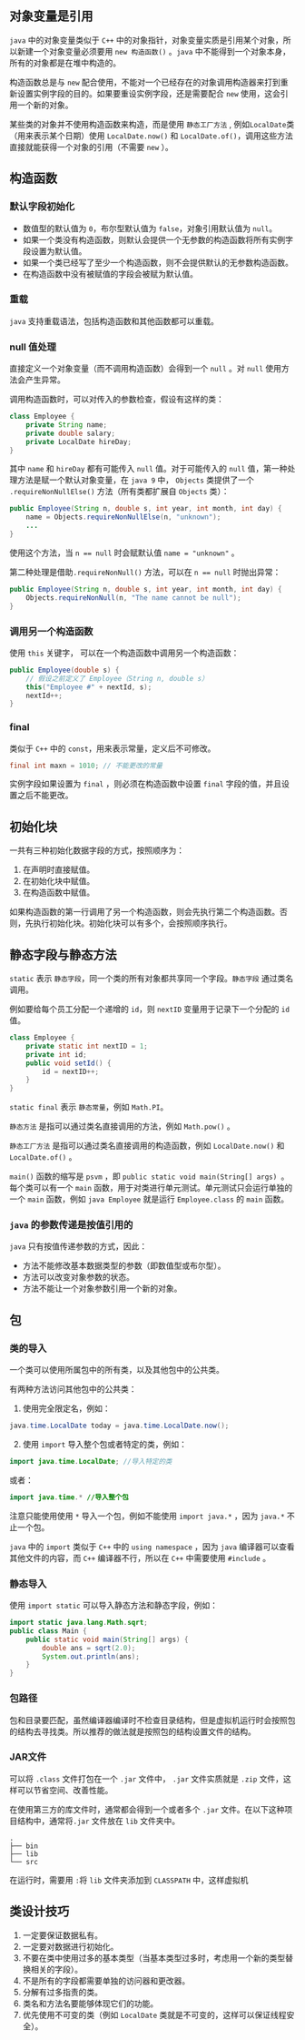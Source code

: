 ## 对象变量是引用

`java` 中的对象变量类似于 `C++` 中的对象指针，对象变量实质是引用某个对象，所以新建一个对象变量必须要用 `new 构造函数()` 。`java` 中不能得到一个对象本身，所有的对象都是在堆中构造的。

构造函数总是与 `new` 配合使用，不能对一个已经存在的对象调用构造器来打到重新设置实例字段的目的。如果要重设实例字段，还是需要配合 `new` 使用，这会引用一个新的对象。

某些类的对象并不使用构造函数来构造，而是使用 `静态工厂方法` , 例如`LocalDate`类（用来表示某个日期）使用 `LocalDate.now()` 和 `LocalDate.of()`，调用这些方法直接就能获得一个对象的引用（不需要 `new` ）。

## 构造函数

### 默认字段初始化

- 数值型的默认值为 `0`，布尔型默认值为 `false`，对象引用默认值为 `null`。
- 如果一个类没有构造函数，则默认会提供一个无参数的构造函数将所有实例字段设置为默认值。
- 如果一个类已经写了至少一个构造函数，则不会提供默认的无参数构造函数。
- 在构造函数中没有被赋值的字段会被赋为默认值。

### 重载

`java` 支持重载语法，包括构造函数和其他函数都可以重载。

### null 值处理

直接定义一个对象变量（而不调用构造函数）会得到一个 `null` 。对 `null` 使用方法会产生异常。

调用构造函数时，可以对传入的参数检查，假设有这样的类：

```java
class Employee {
    private String name;
    private double salary;
    private LocalDate hireDay;
}
```

其中 `name` 和 `hireDay` 都有可能传入 `null` 值。对于可能传入的 `null` 值，第一种处理方法是赋一个默认对象变量，在 `java 9` 中， `Objects` 类提供了一个 `.requireNonNullElse()` 方法（所有类都扩展自 `Objects` 类）：

```java
public Employee(String n, double s, int year, int month, int day) {
    name = Objects.requireNonNullElse(n, "unknown");
    ...
}
```

使用这个方法，当 `n == null` 时会赋默认值 `name = "unknown"` 。

第二种处理是借助`.requireNonNull()` 方法，可以在 `n == null` 时抛出异常：

```java
public Employee(String n, double s, int year, int month, int day) {
    Objects.requireNonNull(n, "The name cannot be null");
}
```

### 调用另一个构造函数

使用 `this` 关键字， 可以在一个构造函数中调用另一个构造函数：

```java
public Employee(double s) {
    // 假设之前定义了 Employee（String n, double s）
    this("Employee #" + nextId, s);
    nextId++;
}
```

### final

类似于 `C++` 中的 `const`，用来表示常量，定义后不可修改。

```java
final int maxn = 1010; // 不能更改的常量
```

实例字段如果设置为 `final` ，则必须在构造函数中设置 `final` 字段的值，并且设置之后不能更改。

## 初始化块

一共有三种初始化数据字段的方式，按照顺序为：

1. 在声明时直接赋值。
2. 在初始化块中赋值。
3. 在构造函数中赋值。

如果构造函数的第一行调用了另一个构造函数，则会先执行第二个构造函数。否则，先执行初始化块。初始化块可以有多个，会按照顺序执行。

## 静态字段与静态方法

`static` 表示 `静态字段`，同一个类的所有对象都共享同一个字段。`静态字段` 通过类名调用。

例如要给每个员工分配一个递增的 `id`，则 `nextID` 变量用于记录下一个分配的 `id` 值。

```java
class Employee {
    private static int nextID = 1;
    private int id;
    public void setId() {
        id = nextID++;
    }
}
```

`static final` 表示 `静态常量`，例如 `Math.PI`。

`静态方法` 是指可以通过类名直接调用的方法，例如 `Math.pow()` 。

`静态工厂方法` 是指可以通过类名直接调用的构造函数，例如 `LocalDate.now()` 和 `LocalDate.of()` 。

`main()` 函数的缩写是 `psvm` ，即 `public static void main(String[] args) `。每个类可以有一个 `main` 函数，用于对类进行单元测试。单元测试只会运行单独的一个 `main` 函数，例如 `java Employee` 就是运行 `Employee.class` 的 `main` 函数。

### `java` 的参数传递是按值引用的

`java` 只有按值传递参数的方式，因此：

- 方法不能修改基本数据类型的参数（即数值型或布尔型）。
- 方法可以改变对象参数的状态。
- 方法不能让一个对象参数引用一个新的对象。

## 包

### 类的导入

一个类可以使用所属包中的所有类，以及其他包中的公共类。

有两种方法访问其他包中的公共类：

1. 使用完全限定名，例如：
```java
java.time.LocalDate today = java.time.LocalDate.now();
```
2. 使用 `import` 导入整个包或者特定的类，例如：
```java
import java.time.LocalDate; //导入特定的类
```
或者：
```java
import java.time.* //导入整个包
```
注意只能使用使用 `*` 导入一个包，例如不能使用 `import java.*` ，因为 `java.*` 不止一个包。

`java` 中的 `import` 类似于 `C++` 中的 `using namespace` ，因为 `java` 编译器可以查看其他文件的内容，而 `C++` 编译器不行，所以在 `C++` 中需要使用 `#include` 。

### 静态导入

使用 `import static` 可以导入静态方法和静态字段，例如：

```java
import static java.lang.Math.sqrt;
public class Main {
    public static void main(String[] args) {
        double ans = sqrt(2.0);
        System.out.println(ans);
    }    
}
```

### 包路径

包和目录要匹配，虽然编译器编译时不检查目录结构，但是虚拟机运行时会按照包的结构去寻找类。所以推荐的做法就是按照包的结构设置文件的结构。

### JAR文件

可以将 `.class` 文件打包在一个 `.jar` 文件中， `.jar` 文件实质就是 `.zip` 文件，这样可以节省空间、改善性能。

在使用第三方的库文件时，通常都会得到一个或者多个 `.jar` 文件。在以下这种项目结构中，通常将`.jar` 文件放在 `lib` 文件夹中。

```
.
├── bin
├── lib
└── src
```

在运行时，需要用 `:`将 `lib` 文件夹添加到 `CLASSPATH` 中，这样虚拟机

## 类设计技巧

1. 一定要保证数据私有。
2. 一定要对数据进行初始化。
3. 不要在类中使用过多的基本类型（当基本类型过多时，考虑用一个新的类型替换相关的字段）。
4. 不是所有的字段都需要单独的访问器和更改器。
5. 分解有过多指责的类。
6. 类名和方法名要能够体现它们的功能。
7. 优先使用不可变的类（例如 `LocalDate` 类就是不可变的，这样可以保证线程安全）。
